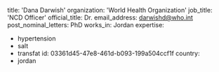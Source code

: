 title: 'Dana Darwish'
organization: 'World Health Organization'
job_title: 'NCD Officer'
official_title: Dr.
email_address: darwishd@who.int
post_nominal_letters: PhD
works_in: Jordan
expertise:
  - hypertension
  - salt
  - transfat
id: 03361d45-47e8-461d-b093-199a504ccf1f
country:
  - jordan

